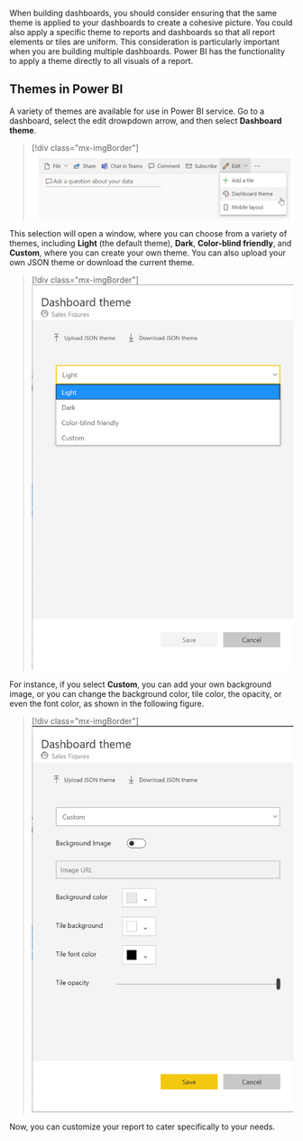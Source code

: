 When building dashboards, you should consider ensuring that the same theme is applied to your dashboards to create a cohesive picture. You could also apply a specific theme to reports and dashboards so that all report elements or tiles are uniform. This consideration is particularly important when you are building multiple dashboards. Power BI has the functionality to apply a theme directly to all visuals of a report.

## Themes in Power BI 

A variety of themes are available for use in Power BI service. Go to a dashboard, select the edit drowpdown arrow, and then select **Dashboard theme**.

> [!div class="mx-imgBorder"]
> [![Selecting dashboard theme on a dashboard](../media/04-dashboard-theme-button-ssm.png)](../media/04-dashboard-theme-button-ssm.png#lightbox)

This selection will open a window, where you can choose from a variety of themes, including **Light** (the default theme), **Dark**, **Color-blind friendly**, and **Custom**, where you can create your own theme. You can also upload your own JSON theme or download the current theme.

> [!div class="mx-imgBorder"]
> [![Selecting dashboard theme](../media/04-dashboard-theme-ss.png)](../media/04-dashboard-theme-ss.png#lightbox)

For instance, if you select **Custom**, you can add your own background image, or you can change the background color, tile color, the opacity, or even the font color, as shown in the following figure.

> [!div class="mx-imgBorder"]
> [![Custom Dashboard theme](../media/04-dashboard-theme-custom-ss.png)](../media/04-dashboard-theme-custom-ss.png#lightbox)

Now, you can customize your report to cater specifically to your needs.
